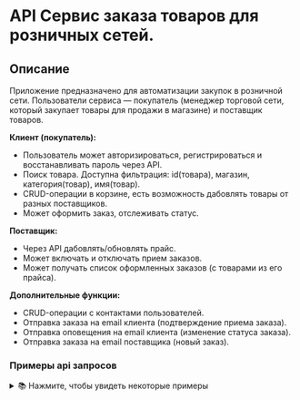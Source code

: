 
# API Сервис заказа товаров для розничных сетей.

## Описание

Приложение предназначено для автоматизации закупок в розничной сети. Пользователи сервиса — покупатель (менеджер торговой сети, который закупает товары для продажи в магазине) и поставщик товаров.

**Клиент (покупатель):**

- Пользователь может авторизироваться, регистрироваться и восстанавливать пароль через API.
- Поиск товара. Доступна фильтрация: id(товара), магазин, категория(товар), имя(товар).
- CRUD-операции в корзине, есть возможность дабовлять товары от разных поставщиков.
- Может оформить заказ, отслеживать статус. 

    
**Поставщик:**

- Через API дабовлять/обновлять прайс.
- Может включать и отключать прием заказов.
- Может получать список оформленных заказов (с товарами из его прайса).

**Дополнительные функции:**
- CRUD-операции с контактами пользователей.
- Отправка заказа на email клиента (подтверждение приема заказа).
- Отправка оповещения на email клиента (изменение статуса заказа).
- Отправка заказа на email поставщика (новый заказ).



### Примеры api запросов 
<details>
  <summary>📚 Нажмите, чтобы увидеть некоторые примеры</summary>

[Postman file](./data/api.postman_collection.json)

[Документация Open API](https://app.swaggerhub.com/apis/FROSTILIA/api-service_documentation/1.0.0#/api/api_v1_auth_users_reset_email_create)

</details>
